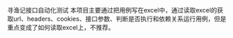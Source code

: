 寻渔记接口自动化测试
本项目主要通过把用例写在excel中，通过读取excel的获取url、headers、cookies、接口参数、判断是否执行和依赖关系运行用例，但是重点变成了如何读取excel上，不推荐。